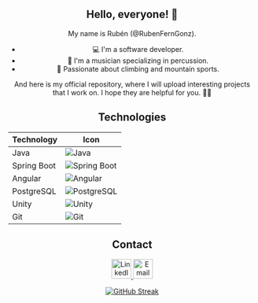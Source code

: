 <div align="center"> 

## Hello, everyone! 🤟

My name is Rubén (@RubenFernGonz).

- 💻 I'm a software developer.
- 🎵 I'm a musician specializing in percussion.
- 🧗 Passionate about climbing and mountain sports.

And here is my official repository, where I will upload interesting projects that I work on.
I hope they are helpful for you. 🤞😁

## Technologies
| Technology | Icon |
|------------|------|
| Java       | ![Java](https://github.com/RubenFernGonz/Portfolio_Site/blob/master/assets/img/Icons/Logo-Java.png) |
| Spring Boot| ![Spring Boot](https://github.com/RubenFernGonz/Portfolio_Site/blob/master/assets/img/Icons/icono%20Spring.png) |
| Angular    | ![Angular](https://github.com/RubenFernGonz/Portfolio_Site/blob/master/assets/img/Icons/icono%20Angular.png) |
| PostgreSQL | ![PostgreSQL](https://github.com/RubenFernGonz/Portfolio_Site/blob/master/assets/img/Icons/Logo%20PostgreSQL.png) |
| Unity      | ![Unity](https://github.com/RubenFernGonz/Portfolio_Site/blob/master/assets/img/Icons/Logo%20Unity%201.png) |
| Git        | ![Git](https://github.com/RubenFernGonz/Portfolio_Site/blob/master/assets/img/Icons/Logo%20Git%201.png) |

## Contact
<a href="https://www.linkedin.com/in/ruben-fdez-gonzalez/">
    <img src="https://github.com/RubenFernGonz/Portfolio_Site/blob/master/assets/img/Icons/Icono%20Linkedin.png" width="40" alt="LinkedIn Badge">
</a>
<a href="mailto:rubenfergon2001@gmail.com">
    <img src="https://github.com/RubenFernGonz/Portfolio_Site/blob/master/assets/img/Icons/Icono%20Correo.png" width="40" alt="Email Badge">
</a>

[![GitHub Streak](http://github-readme-streak-stats.herokuapp.com?user=RubenFernGonz&theme=dark&border_radius=4.6&locale=es&date_format=j%20M%5B%20Y%5D&mode=weekly)](https://git.io/streak-stats)

</div>
